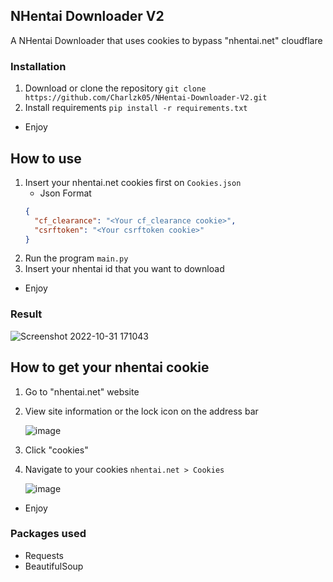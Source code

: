 ## NHentai Downloader V2

A NHentai Downloader that uses cookies to bypass "nhentai.net" cloudflare

### Installation

1. Download or clone the repository `git clone https://github.com/Charlzk05/NHentai-Downloader-V2.git`
2. Install requirements `pip install -r requirements.txt`

- Enjoy

## How to use

1. Insert your nhentai.net cookies first on `Cookies.json`
   - Json Format
   ```json
   {
     "cf_clearance": "<Your cf_clearance cookie>",
     "csrftoken": "<Your csrftoken cookie>"
   }
   ```
2. Run the program `main.py`
3. Insert your nhentai id that you want to download

- Enjoy

### Result

![Screenshot 2022-10-31 171043](https://user-images.githubusercontent.com/104715127/198975722-bf91294b-ac35-47ef-97e7-9f098ba99697.png)

## How to get your nhentai cookie

1. Go to "nhentai.net" website
2. View site information or the lock icon on the address bar

   ![image](https://user-images.githubusercontent.com/104715127/198975166-d24a9a0c-a722-46cc-a707-b30fe08917cd.png)
   
3. Click "cookies"
4. Navigate to your cookies `nhentai.net > Cookies`

   ![image](https://user-images.githubusercontent.com/104715127/198975400-c035d020-641a-4d45-ae69-d1d720589c47.png)

- Enjoy

### Packages used
- Requests
- BeautifulSoup
